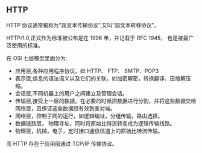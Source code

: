 ## HTTP

HTTP 协议通常被称为"超文本传输协议",又叫"超文本转移协议"。

HTTP/1.0,正式作为标准被公布是在 1996 年，并记载于 RFC 1945， 也是被最广泛使用的标准。

在 OSI 七层模型里面分为:
- 应用层,各种应用程序协议，如 HTTP、 FTP、 SMTP、POP3
- 表示层,信息的语法语义以及它们的关联，如加密解密，转换翻译、压缩解压缩。
- 会话层,不同机器上的用户之间建立及管理会话。
- 传输层,接受上一层的数据，在必要的时候把数据进行分割，并将这些数据交给网络层，且保证这些数据段有效到害对端。
- 网络层，控制子网的运行，如逻辑编址，分组传输，路由选择。
- 数据链路层， 物理寻址，同时将原始比特流转变成为逻辑传输线路。
- 物理层，机械，电子，定时接口通信信道上的原始比特流传输。

而 HTTP 存在于应用层通过 TCP/IP 传输协议。